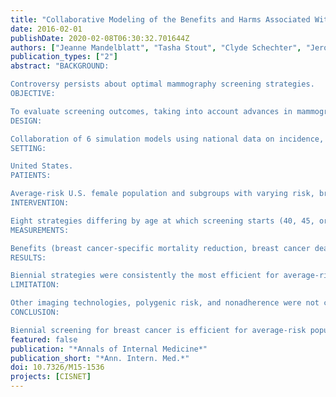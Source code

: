 ```yaml
---
title: "Collaborative Modeling of the Benefits and Harms Associated With Different U.S. Breast Cancer Screening Strategies"
date: 2016-02-01
publishDate: 2020-02-08T06:30:32.701644Z
authors: ["Jeanne Mandelblatt", "Tasha Stout", "Clyde Schechter", "Jeroen van den Broek", "Diana Miglioretti", "Martin Krapcho", "Amy Trentham-Dietz", "Diego Munoz", "Sandra Lee", "Don Berry", "Nicolien van Ravesteyn", "Oguzhan Alagoz", "Karla Kerlikowske", "Anna Tosteson", "Aimee Near", "Amanda Hoeffken", "Yaojen Chang", "Eveline Heijnsdijk", "Gary Chisholm", "Xuelin Huang", "Hui Huang", "Mehmet Ergun", "Ronald Gangnon", "Brian Sprague", "Sylvia Plevritis", "Rocky Feuer", "Harry de Koning", "Kathy Cronin"]
publication_types: ["2"]
abstract: "BACKGROUND:

Controversy persists about optimal mammography screening strategies.
OBJECTIVE:

To evaluate screening outcomes, taking into account advances in mammography and treatment of breast cancer.
DESIGN:

Collaboration of 6 simulation models using national data on incidence, digital mammography performance, treatment effects, and other-cause mortality.
SETTING:

United States.
PATIENTS:

Average-risk U.S. female population and subgroups with varying risk, breast density, or comorbidity.
INTERVENTION:

Eight strategies differing by age at which screening starts (40, 45, or 50 years) and screening interval (annual, biennial, and hybrid [annual for women in their 40s and biennial thereafter]). All strategies assumed 100% adherence and stopped at age 74 years.
MEASUREMENTS:

Benefits (breast cancer-specific mortality reduction, breast cancer deaths averted, life-years, and quality-adjusted life-years); number of mammograms used; harms (false-positive results, benign biopsies, and overdiagnosis); and ratios of harms (or use) and benefits (efficiency) per 1000 screens.
RESULTS:

Biennial strategies were consistently the most efficient for average-risk women. Biennial screening from age 50 to 74 years avoided a median of 7 breast cancer deaths versus no screening; annual screening from age 40 to 74 years avoided an additional 3 deaths, but yielded 1988 more false-positive results and 11 more overdiagnoses per 1000 women screened. Annual screening from age 50 to 74 years was inefficient (similar benefits, but more harms than other strategies). For groups with a 2- to 4-fold increased risk, annual screening from age 40 years had similar harms and benefits as screening average-risk women biennially from 50 to 74 years. For groups with moderate or severe comorbidity, screening could stop at age 66 to 68 years.
LIMITATION:

Other imaging technologies, polygenic risk, and nonadherence were not considered.
CONCLUSION:

Biennial screening for breast cancer is efficient for average-risk populations. Decisions about starting ages and intervals will depend on population characteristics and the decision makers' weight given to the harms and benefits of screening."
featured: false
publication: "*Annals of Internal Medicine*"
publication_short: "*Ann. Intern. Med.*"
doi: 10.7326/M15-1536
projects: [CISNET]
---
```


